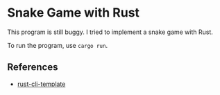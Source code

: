 # Snake Game with Rust
This program is still buggy. I tried to implement a snake game with Rust.

To run the program, use `cargo run`.

## References

* [rust-cli-template](https://github.com/kbknapp/rust-cli-template)
